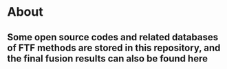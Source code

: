 About
====
Some open source codes and related databases of FTF methods are stored in this repository, and the final fusion results can also be found here
-----------


